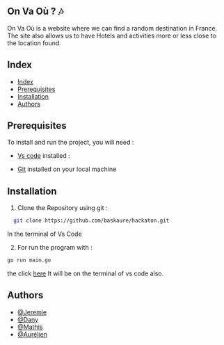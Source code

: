 
## On Va Où ? 🎶

On Va Où is a website where we can find a random destination in France.
The site also allows us to have Hotels and activities more or less close to the location found.

## Index

 - [Index](#index)
 - [Prerequisites](#prerequisites)
 - [Installation](#installation)
 - [Authors](#authors)

## Prerequisites

To install and run the project, you will need :
- [Vs code](https://code.visualstudio.com/download) installed :

- [Git](https://git-scm.com/downloads) installed on your local machine

## Installation

1. Clone the Repository using git : 
```bash
  git clone https://github.com/baskaure/hackaton.git
```
In the terminal of Vs Code

2. For run the program with : 
```bash
go run main.go
```
the click [here](http://localhost:8080/) It will be on the terminal of vs code also.

## Authors
- [@Jeremie](https://github.com/Wataru335)
- [@Dany](https://github.com/KDOras)
- [@Mathis](https://github.com/VeldrX)
- [@Aurélien](https://github.com/baskaure)